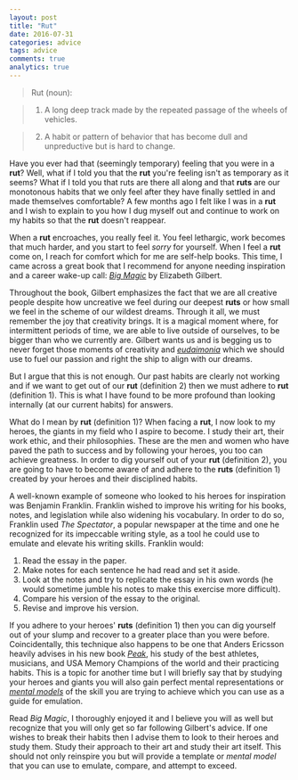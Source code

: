 ```yaml
---
layout: post
title: "Rut"
date: 2016-07-31
categories: advice
tags: advice
comments: true
analytics: true
---
```


>Rut (noun):

>    1. A long deep track made by the repeated passage of the wheels of vehicles.

>    2. A habit or pattern of behavior that has become dull and unpreductive but is hard to change.

Have you ever had that (seemingly temporary) feeling that you were in a **rut**? Well, what if I told you that the **rut** you're feeling isn't as temporary as it seems? What if I told you that ruts are there all along and that **ruts** are our monotonous habits that we only feel after they have finally settled in and made themselves comfortable? A few months ago I felt like I was in a **rut** and I wish to explain to you how I dug myself out and continue to work on my habits so that the **rut** doesn't reappear.

When a **rut** encroaches, you really feel it. You feel lethargic, work becomes that much harder, and you start to feel *sorry* for yourself. When I feel a **rut** come on, I reach for comfort which for me are self-help books. This time, I came across a great book that I recommend for anyone needing inspiration and a career wake-up call: [*Big Magic*](https://www.amazon.com/Big-Magic-Creative-Living-Beyond-ebook/dp/B00S52M350#nav-subnav) by Elizabeth Gilbert.

Throughout the book, Gilbert emphasizes the fact that we are all creative people despite how uncreative we feel during our deepest **ruts** or how small we feel in the scheme of our wildest dreams. Through it all, we must remember the joy that creativity brings. It is a magical moment where, for intermittent periods of time, we are able to live outside of ourselves, to be bigger than who we currently are. Gilbert wants us and is begging us to never forget those moments of creativity and [*eudaimonia*](https://en.wikipedia.org/wiki/Eudaimonia) which we should use to fuel our passion and right the ship to align with our dreams.

But I argue that this is not enough. Our past habits are clearly not working and if we want to get out of our **rut** (definition 2) then we must adhere to **rut** (definition 1). This is what I have found to be more profound than looking internally (at our current habits) for answers.

What do I mean by **rut** (definition 1)? When facing a **rut**, I now look to my heroes, the giants in my field who I aspire to become. I study their art, their work ethic, and their philosophies. These are the men and women who have paved the path to success and by following your heroes, you too can achieve greatness. In order to dig yourself out of your **rut** (definition 2), you are going to have to become aware of and adhere to the **ruts** (definition 1) created by your heroes and their disciplined habits.

A well-known example of someone who looked to his heroes for inspiration was Benjamin Franklin. Franklin wished to improve his writing for his books, notes, and legislation while also widening his vocabulary. In order to do so, Franklin used *The Spectator*, a popular newspaper at the time and one he recognized for its impeccable writing style, as a tool he could use to emulate and elevate his writing skills. Franklin would:

1. Read the essay in the paper.
2. Make notes for each sentence he had read and set it aside.
3. Look at the notes and try to replicate the essay in his own words (he would sometime jumble his notes to make this exercise more difficult).
4. Compare his version of the essay to the original.
5. Revise and improve his version.

If you adhere to your heroes' **ruts** (definition 1) then you can dig yourself out of your slump and recover to a greater place than you were before. Coincidentally, this technique also happens to be one that Anders Ericsson heavily advises in his new book [*Peak*](https://www.amazon.com/Peak-Secrets-New-Science-Expertise-ebook/dp/B011H56MKS?ie=UTF8&keywords=ericsson&qid=1461434698&ref_=sr_1_1&sr=8-1#nav-subnav), his study of the best athletes, musicians, and USA Memory Champions of the world and their practicing habits. This is a topic for another time but I will briefly say that by studying your heroes and giants you will also gain perfect mental representations or [*mental models*](https://25iq.com/2015/08/22/a-dozen-things-ive-learned-from-charlie-munger-about-mental-models-and-worldly-wisdom/) of the skill you are trying to achieve which you can use as a guide for emulation.

Read *Big Magic*, I thoroughly enjoyed it and I believe you will as well but recognize that you will only get so far following Gilbert's advice. If one wishes to break their habits then I advise them to look to their heroes and study them. Study their approach to their art and study their art itself. This should not only reinspire you but will provide a template or *mental model* that you can use to emulate, compare, and attempt to exceed.

